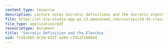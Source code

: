 ```yaml
---
content_type: resource
description: Lecture notes Socratic definitions and the Socratic elenchus.
file: https://ol-ocw-studio-app-qa.s3.amazonaws.com/courses/24-01-classics-of-western-philosophy-spring-2016/ffa5cb654c3d6d2fa20dc7d12516604d_MIT24_01S16_SES3.pdf
file_type: application/pdf
resourcetype: Document
title: 'Socratic Definition and the Elenchus '
uid: ffa5cb65-4c3d-6d2f-a20d-c7d12516604d
---
```

